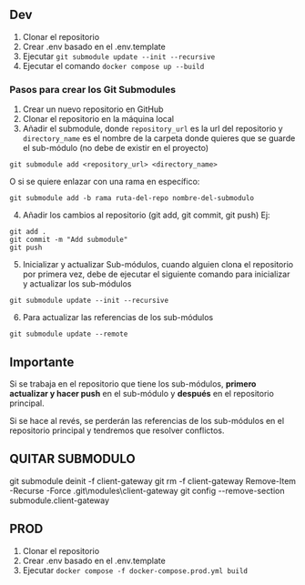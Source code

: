 ## Dev
1. Clonar el repositorio
2. Crear .env basado en el .env.template
3. Ejecutar `git submodule update --init --recursive`
4. Ejecutar el comando `docker compose up --build`


### Pasos para crear los Git Submodules

1. Crear un nuevo repositorio en GitHub
2. Clonar el repositorio en la máquina local
3. Añadir el submodule, donde `repository_url` es la url del repositorio y `directory_name` es el nombre de la carpeta donde quieres que se guarde el sub-módulo (no debe de existir en el proyecto)
```
git submodule add <repository_url> <directory_name> 
```
O si se quiere enlazar con una rama en específico:
```
git submodule add -b rama ruta-del-repo nombre-del-submodulo
```
4. Añadir los cambios al repositorio (git add, git commit, git push)
Ej:
```
git add .
git commit -m "Add submodule"
git push
```
5. Inicializar y actualizar Sub-módulos, cuando alguien clona el repositorio por primera vez, debe de ejecutar el siguiente comando para inicializar y actualizar los sub-módulos
```
git submodule update --init --recursive
```
6. Para actualizar las referencias de los sub-módulos
```
git submodule update --remote
```

## Importante
Si se trabaja en el repositorio que tiene los sub-módulos, **primero actualizar y hacer push** en el sub-módulo y **después** en el repositorio principal. 

Si se hace al revés, se perderán las referencias de los sub-módulos en el repositorio principal y tendremos que resolver conflictos.

## QUITAR SUBMODULO
git submodule deinit -f client-gateway
git rm -f client-gateway
Remove-Item -Recurse -Force .git\modules\client-gateway
git config --remove-section submodule.client-gateway




## PROD
1. Clonar el repositorio
2. Crear .env basado en el .env.template
3. Ejecutar `docker compose -f docker-compose.prod.yml build`